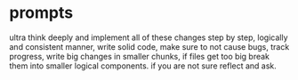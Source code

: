 # prompts
ultra think deeply and implement all of these changes step by step, logically and consistent manner, write solid code, make sure to not cause bugs, track progress, write big changes in smaller chunks, if files get too big break them into smaller logical components. if you are not sure reflect and ask.
